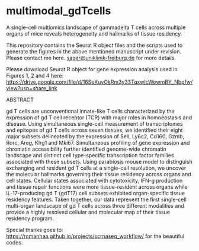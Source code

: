# multimodal_gdTcells

A single-cell multiomics landscape of gammadelta T cells across multiple organs of mice reveals heterogeneity and hallmarks of tissue residency.


This repository contains the Seurat R object files and the scripts used to generate the figures in the above mentioned manuscript under revision. Please contact me here. sagar@uniklinik-freiburg.de for more details.

Please download Seurat R object for gene expression analysis used in Figures 1, 2 and 4 here:
https://drive.google.com/file/d/16SeXuyOkRm3y33TqxwIcWewmBY_Nbpfw/view?usp=share_link

ABSTRACT

gd T cells are unconventional innate-like T cells characterized by the expression of gd T cell receptor (TCR) with major roles in homoeostasis and disease. Using simultaneous single-cell measurement of transcriptomes and epitopes of gd T cells across seven tissues, we identified their eight major subsets delineated by the expression of Sell, Ly6c2, Cd160, Gzmb, Rorc, Areg, Klrg1 and Mki67. Simultaneous profiling of gene expression and chromatin accessibility further identified genome-wide chromatin landscape and distinct cell type-specific transcription factor families associated with these subsets. Using parabiosis mouse model to distinguish exchanging and resident gd T cells at a single-cell resolution, we uncover the molecular hallmarks governing their tissue residency across organs and cell states. Cellular states associated with cytotoxicity, IFN-g production and tissue repair functions were more tissue-resident across organs while IL-17-producing gd T (gdT17) cell subsets exhibited organ-specific tissue residency features. Taken together, our data represent the first single-cell multi-organ landscape of gd T cells across three different modalities and provide a highly resolved cellular and molecular map of their tissue residency program.


Special thanks goes to: https://romanhaa.github.io/projects/scrnaseq_workflow/ for the beautiful codes.

